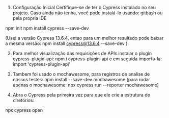 1. Configuração Inicial
Certifique-se de ter o Cypress instalado no seu projeto. Caso ainda não tenha, você pode instalá-lo usando:
gitbash ou pela propria IDE

npm init
npm install cypress --save-dev

(Usei a versão Cypress 13.6.4, entao para um melhor resultado pode baixar a mesma versão:
npm install cypress@13.6.4 --save-dev )

2. Para melhor visualização das requisições de APIs instalar o plugin cypress-plugin-api:
npm i cypress-plugin-api
e em seguida importa-la:
import 'cypress-plugin-api'

3. Tambem foi usado o mochawesome, para registros de analise de nossos testes:
npm install --save-dev mochawesome
(para rodar apenas o mochawesome: npx cypress run --reporter mochawesome)

4. Abra o Cypress pela primeira vez para que ele crie a estrutura de diretórios:


npx cypress open